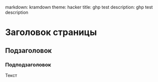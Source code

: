 markdown: kramdown
theme: hacker
title: ghp test
description: ghp test description

# Заголовок страницы
## Подзаголовок
### Подподзаголовок

Текст
